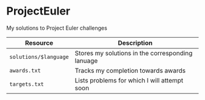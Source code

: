 ProjectEuler
============

My solutions to Project Euler challenges


| Resource              | Description                                      |
|-----------------------|--------------------------------------------------|
| `solutions/$language` | Stores my solutions in the corresponding lanuage |
| `awards.txt`          | Tracks my completion towards awards              |
| `targets.txt`         | Lists problems for which I will attempt soon     |
